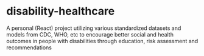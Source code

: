 # disability-healthcare
A personal (React) project utilizing various standardized datasets and models from CDC, WHO, etc to encourage better social and  health outcomes in people with disabilities through education, risk assessment and recommendations
